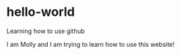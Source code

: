 # hello-world
Learning how to use github

I am Molly and I am trying to learn how to use this website!
